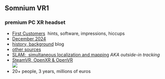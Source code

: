 ---
---
## Somnium VR1
### premium PC XR headset
- [First Customers](XR/first.htm)&nbsp; hints, software, impressions, hiccups
- [December 2024](XR/Dec2024.htm)
- [history, background](XR/VR1.html) blog
- [other sources](XR/Somnium_VR1_sources.htm)
- [SLAM:&nbsp; simultaneous localization and mapping](XR/SLAM.htm) *AKA outside-in tracking*
- [SteamVR, OpenXR & OpenVR](XR/mbucchia.html)  
![](https://store.somniumspace.com/cdn/shop/files/VR1_0006_VR_ET_MR_HT_2_1500x_crop_center.jpg)
- 20+ people, 3 years, millions of euros
